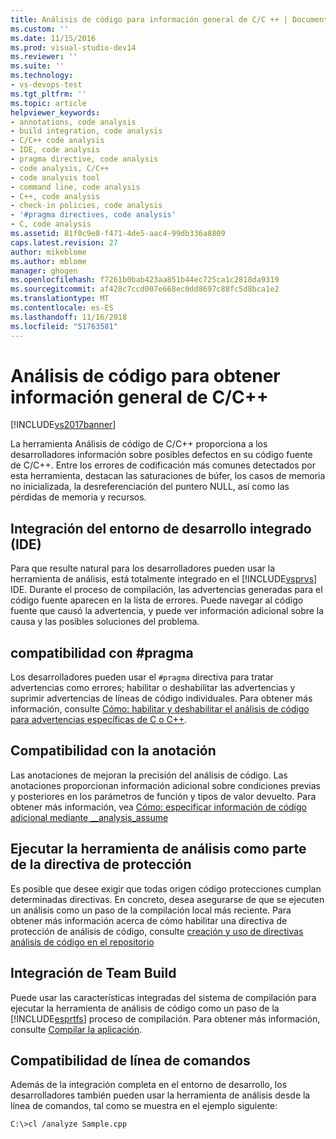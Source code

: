 ```yaml
---
title: Análisis de código para información general de C/C ++ | Documentos de Microsoft
ms.custom: ''
ms.date: 11/15/2016
ms.prod: visual-studio-dev14
ms.reviewer: ''
ms.suite: ''
ms.technology:
- vs-devops-test
ms.tgt_pltfrm: ''
ms.topic: article
helpviewer_keywords:
- annotations, code analysis
- build integration, code analysis
- C/C++ code analysis
- IDE, code analysis
- pragma directive, code analysis
- code analysis, C/C++
- code analysis tool
- command line, code analysis
- C++, code analysis
- check-in policies, code analysis
- '#pragma directives, code analysis'
- C, code analysis
ms.assetid: 81f0c9e8-f471-4de5-aac4-99db336a8809
caps.latest.revision: 27
author: mikeblome
ms.author: mblome
manager: ghogen
ms.openlocfilehash: f7261b0bab423aa851b44ec725ca1c2818da9319
ms.sourcegitcommit: af428c7ccd007e668ec0dd8697c88fc5d8bca1e2
ms.translationtype: MT
ms.contentlocale: es-ES
ms.lasthandoff: 11/16/2018
ms.locfileid: "51763581"
---
```

# <a name="code-analysis-for-cc-overview"></a>Análisis de código para obtener información general de C/C++
[!INCLUDE[vs2017banner](../includes/vs2017banner.md)]

La herramienta Análisis de código de C/C++ proporciona a los desarrolladores información sobre posibles defectos en su código fuente de C/C++. Entre los errores de codificación más comunes detectados por esta herramienta, destacan las saturaciones de búfer, los casos de memoria no inicializada, la desreferenciación del puntero NULL, así como las pérdidas de memoria y recursos.  
  
## <a name="ide-integrated-development-environment-integration"></a>Integración del entorno de desarrollo integrado (IDE)  
 Para que resulte natural para los desarrolladores pueden usar la herramienta de análisis, está totalmente integrado en el [!INCLUDE[vsprvs](../includes/vsprvs-md.md)] IDE. Durante el proceso de compilación, las advertencias generadas para el código fuente aparecen en la lista de errores. Puede navegar al código fuente que causó la advertencia, y puede ver información adicional sobre la causa y las posibles soluciones del problema.  
  
## <a name="pragma-support"></a>compatibilidad con #pragma  
 Los desarrolladores pueden usar el `#pragma` directiva para tratar advertencias como errores; habilitar o deshabilitar las advertencias y suprimir advertencias de líneas de código individuales. Para obtener más información, consulte [Cómo: habilitar y deshabilitar el análisis de código para advertencias específicas de C o C++](http://msdn.microsoft.com/en-us/910b8518-71f1-4b2e-b012-70647795642a).  
  
## <a name="annotation-support"></a>Compatibilidad con la anotación  
 Las anotaciones de mejoran la precisión del análisis de código. Las anotaciones proporcionan información adicional sobre condiciones previas y posteriores en los parámetros de función y tipos de valor devuelto. Para obtener más información, vea [Cómo: especificar información de código adicional mediante __analysis_assume](../code-quality/how-to-specify-additional-code-information-by-using-analysis-assume.md)  
  
## <a name="run-analysis-tool-as-part-of-check-in-policy"></a>Ejecutar la herramienta de análisis como parte de la directiva de protección  
 Es posible que desee exigir que todas origen código protecciones cumplan determinadas directivas. En concreto, desea asegurarse de que se ejecuten un análisis como un paso de la compilación local más reciente. Para obtener más información acerca de cómo habilitar una directiva de protección de análisis de código, consulte [creación y uso de directivas análisis de código en el repositorio](../code-quality/creating-and-using-code-analysis-check-in-policies.md)  
  
## <a name="team-build-integration"></a>Integración de Team Build  
 Puede usar las características integradas del sistema de compilación para ejecutar la herramienta de análisis de código como un paso de la [!INCLUDE[esprtfs](../includes/esprtfs-md.md)] proceso de compilación. Para obtener más información, consulte [Compilar la aplicación](http://msdn.microsoft.com/library/a971b0f9-7c28-479d-a37b-8fd7e27ef692).  
  
## <a name="command-line-support"></a>Compatibilidad de línea de comandos  
 Además de la integración completa en el entorno de desarrollo, los desarrolladores también pueden usar la herramienta de análisis desde la línea de comandos, tal como se muestra en el ejemplo siguiente:  
  
 `C:\>cl /analyze Sample.cpp`



